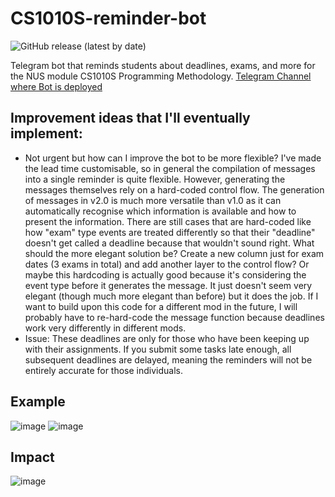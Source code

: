 # CS1010S-reminder-bot
![GitHub release (latest by date)](https://img.shields.io/github/v/release/pakshuang/CS1010S-Reminder-Bot)

Telegram bot that reminds students about deadlines, exams, and more for the NUS module CS1010S Programming Methodology.
[Telegram Channel where Bot is deployed](https://t.me/CS1010S_reminders)

## Improvement ideas that I'll eventually implement:
- Not urgent but how can I improve the bot to be more flexible? I've made the lead time customisable, so in general the compilation of messages into a single reminder is quite flexible. However, generating the messages themselves rely on a hard-coded control flow. The generation of messages in v2.0 is much more versatile than v1.0 as it can automatically recognise which information is available and how to present the information. There are still cases that are hard-coded like how "exam" type events are treated differently so that their "deadline" doesn't get called a deadline because that wouldn't sound right. What should the more elegant solution be? Create a new column just for exam dates (3 exams in total) and add another layer to the control flow? Or maybe this hardcoding is actually good because it's considering the event type before it generates the message. It just doesn't seem very elegant (though much more elegant than before) but it does the job. If I want to build upon this code for a different mod in the future, I will probably have to re-hard-code the message function because deadlines work very differently in different mods.
- Issue: These deadlines are only for those who have been keeping up with their assignments. If you submit some tasks late enough, all subsequent deadlines are delayed, meaning the reminders will not be entirely accurate for those individuals.

## Example
![image](https://user-images.githubusercontent.com/81917538/135656906-f279b696-0d8b-4af8-ab1b-1cefb9e4b6b5.png)
![image](https://user-images.githubusercontent.com/81917538/135706115-d104e4a0-26cc-458a-8f86-237ea4a3e722.png)

## Impact
![image](https://user-images.githubusercontent.com/81917538/143457371-5f6621b2-9bfa-43d3-a44c-edd745e3b0bb.png)
